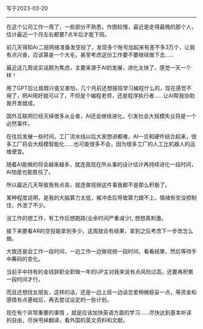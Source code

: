 写于2023-03-20

-----

在这个公司工作一周了，一些部分不熟悉，作图较慢，最近是走得最晚的那个人，估计最近一个月左右都要7点半后才能下班。

前几天得知Ar二层网络准备发空投了，发现多个账号加起来有差不多3万个，让我有点兴奋，应该算是一个大毛，甚至考虑这份工作要不要继续做下去……

最近这几周说实话颇为焦虑，主要来源于AI的发展，进化太快了，感觉一天一个样！

用了GPT后让我既兴奋又害怕，几个月前还想报班学习编程什么的，现在感觉不用了，把AI用好就可以了，不但是个编程老师，还是程序执行者……让AI帮我协助我开发就成。

国外互联网已经灭掉很多从业者，AI还会继续进化，引发社会大规模失业将是一个必然事件。

在往后发展一些时间，工厂流水线以后大家想进都难，AI一旦和硬件结合起来，很多工厂将会大规模智能化……也可能很多不会，因为很多工厂的人工比机器人的运维便宜。

随着AI能做的将会越来越多，就连我现在所从事的设计估计再持续进化一段时间，AI怕是也能胜任了。

所以最近几天导致我有点丧，就连做视频这件事我都不是那么积极了。

某种程度说明，是我的大脑算力太低，被冲击后导致算力跟不上，情绪有空没控制住，外泄了不少。

没工作的想工作，有工作后想跑路(业余时间严重减少), 想想真刺激。

接下来要看AR的空投能拿到多少，这周就会有结果，拿到之后考虑下一步改怎么做。

大致还是会工作一段时间，一边工作一边做视频一段时间，看看结果，然后等待手中筹码的变化。

当前手中持有的金钱辞职全职做一年的UP主对我来说有点风险过高，还要再积累一段时间才行。

而且还想找女朋友，这样的话，还是一边上班一边谈恋爱稍微稳妥一点，等资金和感情有点基础后，再去尝试设定的一些计划。

现在有个非常重要的事情 ，就是应该加快英语方面的学习……尽快达到基本听读的自由，尽快甩掉翻译，看外国的英文资料和文献。
